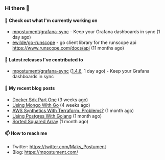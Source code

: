 ### Hi there 👋

#### 👷 Check out what I'm currently working on

- [mpostument/grafana-sync](https://github.com/mpostument/grafana-sync) - Keep your Grafana dashboards in sync (1 day ago)
- [ewilde/go-runscope](https://github.com/ewilde/go-runscope) - go client library for the runscope  api https://www.runscope.com/docs/api (11 months ago)

#### 🔭 Latest releases I've contributed to

- [mpostument/grafana-sync](https://github.com/mpostument/grafana-sync) ([1.4.6](https://github.com/mpostument/grafana-sync/releases/tag/1.4.6), 1 day ago) - Keep your Grafana dashboards in sync

#### 📜 My recent blog posts

- [Docker Sdk Part One](https://mpostument.com/2022/03/22/docker-sdk-part-one/) (3 weeks ago)
- [Using Mongo With Go](https://mpostument.com/2022/03/15/using-mongo-with-go/) (4 weeks ago)
- [AWS Synthetics With Terraform. Problems?](https://mpostument.com/2022/03/08/aws-synthetics-with-terraform/) (1 month ago)
- [Using Postgres With Golang](https://mpostument.com/2022/02/20/using-postgres-with-go/) (1 month ago)
- [Sorted Squared Array](https://mpostument.com/2022/02/14/sorted-squared-array/) (1 month ago)

#### 📫 How to reach me

- Twitter: https://twitter.com/Maks_Postument
- Blog: https://mpostument.com/
